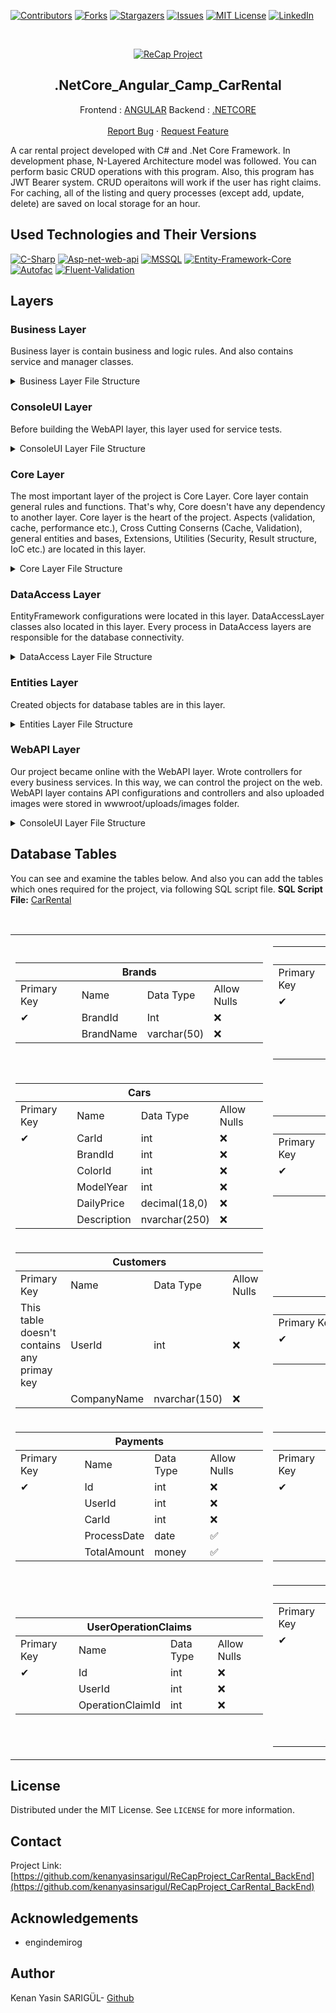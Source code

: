 [![Contributors][contributors-shield]][contributors-url]
[![Forks][forks-shield]][forks-url]
[![Stargazers][stars-shield]][stars-url]
[![Issues][issues-shield]][issues-url]
[![MIT License][license-shield]][license-url]
[![LinkedIn][linkedin-shield]][linkedin-url]

<br />
<p align="center">
  <a href="https://github.com/kenanyasinsarigul/ReCapProject_CarRental_BackEnd">
    <img src="https://user-images.githubusercontent.com/51781007/113292546-54adf580-92fd-11eb-8944-b23a33b570cf.png" alt="ReCap Project">
  </a>
  <h2 align="center">.NetCore_Angular_Camp_CarRental</h2>
  <p align="center">
    Frontend : <a href="https://github.com/kenanyasinsarigul/.NetCore_Angular_Camp_CarRental/tree/main/Frontend">ANGULAR</a>
    Backend : <a href="https://github.com/kenanyasinsarigul/.NetCore_Angular_Camp_CarRental/tree/main/Backend">.NETCORE</a>
    <br />
    <br />
    <a href="https://github.com/kenanyasinsarigul/.NetCore_Angular_Camp_CarRental/issues">Report Bug</a>
    ·
    <a href="https://github.com/kenanyasinsarigul/.NetCore_Angular_Camp_CarRental/issues">Request Feature</a>
  </p>
</p>


A car rental project developed with C# and .Net Core Framework. In development phase, N-Layered Architecture model was followed.
You can perform basic CRUD operations with this program. Also, this program has JWT Bearer system. 
CRUD operaitons will work if the user has right claims. For caching, all of the listing and query processes (except add, update, delete) are 
saved on local storage for an hour.

## Used Technologies and Their Versions
[![C-Sharp](https://img.shields.io/badge/C%23-239120?style=for-the-badge&logo=c-sharp&logoColor=white)](https://docs.microsoft.com/en-us/dotnet/csharp/)
[![Asp-net-web-api](https://img.shields.io/badge/ASP.NET%20Web%20API-5C2D91?style=for-the-badge&logo=.net&logoColor=white)](https://dotnet.microsoft.com/apps/aspnet)
[![MSSQL](https://img.shields.io/badge/MSSQL-004880?style=for-the-badge&logo=microsoft-sql-server&logoColor=white)](https://www.microsoft.com/en-us/sql-server/sql-server-2019?rtc=2)
[![Entity-Framework-Core](https://img.shields.io/badge/EntityFramework%20Core-v3.1.1-informational?style=for-the-badge&logo=nuget)](https://docs.microsoft.com/en-us/ef/)
[![Autofac](https://img.shields.io/badge/Autofac-v6.1-informational?style=for-the-badge&logo=nuget)](https://autofac.org/)
[![Fluent-Validation](https://img.shields.io/badge/FluentValidation-v9.5.1-informational?style=for-the-badge&logo=nuget&labelColor=orange)](https://fluentvalidation.net/)

## Layers
### Business Layer
Business layer is contain business and logic rules. And also contains service and manager classes.

<details>
  <summary>Business Layer File Structure</summary>      
    <br> 
    
        Business
          |-- Abstract
          |   |-- IAuthService.cs
          |   |-- IBrandService.cs
          |   |-- ICarImageService.cs
          |   |-- ICarService.cs
          |   |-- IColorService.cs
          |   |-- ICustomerService.cs
          |   |-- IPaymentService.cs
          |   |-- IRentalService.cs
          |   |-- IUserService.cs
          |-- Business.csproj
          |-- BusinessAspects
          |   |-- Autofac
          |   |   |-- SecuredOperation.cs
          |-- Concrete
          |   |-- AuthManager.cs
          |   |-- BrandManager.cs
          |   |-- CarImageManager.cs
          |   |-- CarManager.cs
          |   |-- ColorManager.cs
          |   |-- CustomerManager.cs
          |   |-- PaymentManager.cs
          |   |-- RentalManager.cs
          |   |-- UserManager.cs
          |-- Constants
          |   |-- Messages.cs
          |-- DependencyResolvers
          |   |-- Autofac
          |   |   |-- AutofacBusinessModule.cs
          |-- ValidationRules
          |   |-- FluentValidation
          |   |   |-- BrandValidator.cs
          |   |   |-- CarImageValidator.cs
          |   |   |-- CarValidator.cs
          |   |   |-- ColorValidator.cs
          |   |   |-- CustomerValidator.cs
          |   |   |-- RentalValidator.cs
          |   |   |-- UserValidator.cs
</details>

### ConsoleUI Layer
Before building the WebAPI layer, this layer used for service tests.

<details>
  <summary>ConsoleUI Layer File Structure</summary>      
  <br>
  
        ConsoleUI
           |   |-- ConsoleUI.csproj
           |   |-- Program.cs
</details>

### Core Layer
The most important layer of the project is Core Layer. Core layer contain general rules and functions. That's why, Core doesn't have any dependency to another layer. Core layer is the heart of the project. Aspects (validation, cache, performance etc.), Cross Cutting Conserns (Cache, Validation), general entities and bases, Extensions, Utilities (Security, Result structure, IoC etc.) are located in this layer.

<details>
  <summary>Core Layer File Structure</summary>      
  <br>
  
        Core
           |   |-- Aspects
           |   |   |-- Autofac
           |   |   |   |-- Caching
           |   |   |   |   |-- CacheAspect.cs
           |   |   |   |   |-- CacheRemoveAspects.cs
           |   |   |   |-- Performance
           |   |   |   |   |-- PerformanceAspect.cs
           |   |   |   |-- Transaction
           |   |   |   |   |-- TransactionScopeAspect.cs
           |   |   |   |-- Validation
           |   |   |   |   |-- ValidationAspect.cs
           |   |-- Core.csproj
           |   |-- CrossCuttingConcerns
           |   |   |-- Caching
           |   |   |   |-- ICacheManager.cs
           |   |   |   |-- Microsoft
           |   |   |   |   |-- MemoryCacheManager.cs
           |   |   |-- Validation
           |   |   |   |-- FluentValidation
           |   |   |   |   |-- ValidationTool.cs
           |   |-- DataAccess
           |   |   |-- EntityFramework
           |   |   |   |-- EfEntityRepositoryBase.cs
           |   |   |-- IEntityRepository.cs
           |   |-- DependencyResolvers
           |   |   |-- CoreModule.cs
           |   |-- Entities
           |   |   |-- Concrete
           |   |   |   |-- OperationClaim.cs
           |   |   |   |-- OperationClaimDto.cs
           |   |   |   |-- User.cs
           |   |   |   |-- UserOperationClaim.cs
           |   |   |-- IDto.cs
           |   |   |-- IEntity.cs
           |   |-- Extensions
           |   |   |-- ClaimExtensions.cs
           |   |   |-- ClaimsPrincipalExtensions.cs
           |   |   |-- ErrorDetails.cs
           |   |   |-- ExceptionMiddleware.cs
           |   |   |-- ExceptionMiddlewareExtensions.cs
           |   |   |-- ServiceCollectionExtensions.cs
           |   |-- Utilities
           |   |   |-- Business
           |   |   |   |-- BusinessRules.cs
           |   |   |-- FileSystems
           |   |   |   |-- FileOperationManager.cs
           |   |   |-- Interceptors
           |   |   |   |-- AspectInterceptorSelector.cs
           |   |   |   |-- MethodInterception.cs
           |   |   |   |-- MethodInterceptionBaseAttribute.cs
           |   |   |-- IoC
           |   |   |   |-- ICoreModule.cs
           |   |   |   |-- ServiceTool.cs
           |   |   |-- Results
           |   |   |   |-- DataResult.cs
           |   |   |   |-- ErrorDataResult.cs
           |   |   |   |-- ErrorResult.cs
           |   |   |   |-- IDataResult.cs
           |   |   |   |-- IResult.cs
           |   |   |   |-- Result.cs
           |   |   |   |-- SuccessDataResult.cs
           |   |   |   |-- SuccessResult.cs
           |   |   |-- Security
           |   |   |   |-- Encryption
           |   |   |   |   |-- SecurityKeyHelper.cs
           |   |   |   |   |-- SigningCredentialsHelper.cs
           |   |   |   |-- Hashing
           |   |   |   |   |-- HashingHelper.cs
           |   |   |   |-- JWT
           |   |   |   |   |-- AccessToken.cs
           |   |   |   |   |-- ITokenHelper.cs
           |   |   |   |   |-- JwtHelper.cs
           |   |   |   |   |-- TokenOptions.cs


</details>

### DataAccess Layer
EntityFramework configurations were located in this layer. DataAccessLayer classes also located in this layer. Every process in DataAccess layers are responsible for the database connectivity.
<details>
  <summary>DataAccess Layer File Structure</summary>      
  <br>
  
         DataAccess
           |   |-- Abstract
           |   |   |-- IBrandDal.cs
           |   |   |-- ICarDal.cs
           |   |   |-- ICarImageDal.cs
           |   |   |-- IColorDal.cs
           |   |   |-- ICustomerDal.cs
           |   |   |-- IPaymentDal.cs
           |   |   |-- IRentalDal.cs
           |   |   |-- IUserDal.cs
           |   |-- Concrete
           |   |   |-- EntityFramework
           |   |   |   |-- Context
           |   |   |   |   |-- ReCapProjectContext.cs
           |   |   |   |-- EfBrandDal.cs
           |   |   |   |-- EfCarDal.cs
           |   |   |   |-- EfCarImageDal.cs
           |   |   |   |-- EfColorDal.cs
           |   |   |   |-- EfCustomerDal.cs
           |   |   |   |-- EfPaymentDal.cs
           |   |   |   |-- EfRentalDal.cs
           |   |   |   |-- EfUserDal.cs
           |   |-- DataAccess.csproj

</details>

### Entities Layer
Created objects for database tables are in this layer.

<details>
  <summary>Entities Layer File Structure</summary>      
  <br>
  
         Entities
           |   |-- Concrete
           |   |   |-- Brand.cs
           |   |   |-- Car.cs
           |   |   |-- CarImage.cs
           |   |   |-- Color.cs
           |   |   |-- Customer.cs
           |   |   |-- Payment.cs
           |   |   |-- Rental.cs
           |   |-- DTOs
           |   |   |-- CarDetailDto.cs
           |   |   |-- CustomerDetailDto.cs
           |   |   |-- PaymentDto.cs
           |   |   |-- RentalDetailDto.cs
           |   |   |-- UserForLoginDto.cs
           |   |   |-- UserForRegisterDto.cs
           |   |-- Entities.csproj
</details>

### WebAPI Layer
Our project became online with the WebAPI layer. Wrote controllers for every business services. In this way, we can control the project on the web. WebAPI layer contains API configurations and controllers and also uploaded images were stored in wwwroot/uploads/images folder.

<details>
  <summary>ConsoleUI Layer File Structure</summary>      
  <br>
  
         WebAPI
           |   |-- Controllers
           |   |   |-- AuthController.cs
           |   |   |-- BrandsController.cs
           |   |   |-- CarImagesController.cs
           |   |   |-- CarsController.cs
           |   |   |-- ColorsController.cs
           |   |   |-- CustomersController.cs
           |   |   |-- PaymentsController.cs
           |   |   |-- RentalsController.cs
           |   |   |-- UsersController.cs
           |   |-- Program.cs
           |   |-- Properties
           |   |   |-- launchSettings.json
           |   |-- Startup.cs
           |   |-- WebAPI.csproj
           |   |-- appsettings.Development.json
           |   |-- appsettings.json
           |   |-- wwwroot
           |   |   |-- uploads
           |   |   |   |-- images
</details>

## Database Tables
You can see and examine the tables below.
And also you can add the tables which ones required for the project, via following SQL script file.
<b>SQL Script File:</b> <a href="https://github.com/kenanyasinsarigul/ReCapProject_CarRental_BackEnd/blob/master/ReCapProject_CarRental.sln">CarRental</a>
<table>
<tbody>
    </br>
  <tr>
    <td>
        <table>
            <thead>
              <tr>
                <th class="tg-baqh" colspan="4"><span style="font-weight:bold">Brands</span></th>
              </tr>
            </thead>
            <tbody>
              <tr>
                <td>Primary Key</td>
                <td>Name</td>
                <td>Data Type</td>
                <td>Allow Nulls</td>
              </tr>
              <tr>
                <td class="tg-0lax">✔</td>
                <td class="tg-0pky">BrandId</td>
                <td class="tg-0pky">Int</td>
                <td class="tg-0lax">❌</td>
              </tr>
              <tr>
                <td class="tg-0lax"></td>
                <td class="tg-0pky">BrandName</td>
                <td class="tg-0pky">varchar(50)</td>
                <td class="tg-0lax">❌</td>
              </tr>
            </tbody>
         </table>
    </td>
    <td>
       <table>
        <thead>
          <tr>
            <th class="tg-baqh" colspan="4"><span style="font-weight:bold">CarImages</span></th>
          </tr>
        </thead>
        <tbody>
          <tr>
            <td class="tg-1wig">Primary Key</td>
            <td class="tg-fymr">Name</td>
            <td class="tg-fymr">Data Type</td>
            <td class="tg-1wig">Allow Nulls</td>
          </tr>
          <tr>
            <td class="tg-0lax">✔</td>
            <td class="tg-0pky">Id</td>
            <td class="tg-0pky">Int</td>
            <td class="tg-0lax">❌</td>
          </tr>
          <tr>
            <td class="tg-0lax"></td>
            <td class="tg-0pky">CarId</td>
            <td class="tg-0pky">Int</td>
            <td class="tg-0lax">❌</td>
          </tr>
          <tr>
            <td class="tg-0lax"></td>
            <td class="tg-0lax">ImagePath</td>
            <td class="tg-0lax">varchar(MAX)</td>
            <td class="tg-0lax">✅</td>
          </tr>
          <tr>
            <td class="tg-0lax"></td>
            <td class="tg-0lax">Date</td>
            <td class="tg-0lax">datetime</td>
            <td class="tg-0lax">❌</td>
          </tr>
        </tbody>
       </table>
    </td>
  </tr>
  <tr>
    <td>
        <table>
            <thead>
              <tr>
                <th class="tg-baqh" colspan="4"><span style="font-weight:bold">Cars</span></th>
              </tr>
            </thead>
            <tbody>
              <tr>
                <td class="tg-1wig">Primary Key</td>
                <td class="tg-fymr">Name</td>
                <td class="tg-fymr">Data Type</td>
                <td class="tg-1wig">Allow Nulls</td>
              </tr>
              <tr>
                <td class="tg-0lax">✔</td>
                <td class="tg-0pky">CarId</td>
                <td class="tg-0pky">int</td>
                <td class="tg-0lax">❌</td>
              </tr>
              <tr>
                <td class="tg-0lax"></td>
                <td class="tg-0pky">BrandId</td>
                <td class="tg-0pky">int</td>
                <td class="tg-0lax">❌</td>
              </tr>
              <tr>
                <td class="tg-0lax"></td>
                <td class="tg-0lax">ColorId</td>
                <td class="tg-0lax">int</td>
                <td class="tg-0lax">❌</td>
              </tr>
              <tr>
                <td class="tg-0lax"></td>
                <td class="tg-0lax">ModelYear</td>
                <td class="tg-0lax">int</td>
                <td class="tg-0lax">❌</td>
              </tr>
              <tr>
                <td class="tg-0lax"></td>
                <td class="tg-0lax">DailyPrice</td>
                <td class="tg-0lax">decimal(18,0)</td>
                <td class="tg-0lax">❌</td>
              </tr>
              <tr>
                <td class="tg-0lax"></td>
                <td class="tg-0lax">Description</td>
                <td class="tg-0lax">nvarchar(250)</td>
                <td class="tg-0lax">❌</td>
              </tr>
            </tbody>
         </table>
    </td>
    <td>
    <table>
        <thead>
          <tr>
            <th colspan="4">Colors</th>
          </tr>
        </thead>
        <tbody>
          <tr>
            <td>Primary Key</td>
            <td>Name</td>
            <td>Data Type</td>
            <td>Allow Nulls</td>
          </tr>
          <tr>
            <td>✔</td>
            <td>ColorId</td>
            <td>int</td>
            <td>❌</td>
          </tr>
          <tr>
            <td></td>
            <td>ColorName</td>
            <td>varchar(50)</td>
            <td>❌</td>
          </tr>
        </tbody>
     </table>
    </td>
  </tr>
  <tr>
    <td>
        <table>
            <thead>
              <tr>
                <th colspan="4">Customers</th>
              </tr>
            </thead>
            <tbody>
              <tr>
                <td>Primary Key</td>
                <td>Name</td>
                <td>Data Type</td>
                <td>Allow Nulls</td>
              </tr>
              <tr>
                <td>This table doesn't<br>contains any primay<br>key</td>
                <td>UserId</td>
                <td>int</td>
                <td>❌</td>
              </tr>
              <tr>
                <td></td>
                <td>CompanyName</td>
                <td>nvarchar(150)</td>
                <td>❌</td>
              </tr>
            </tbody>
        </table>
    </td>
    <td>
        <table>
            <thead>
              <tr>
                <th colspan="4">OperationsClaims</th>
              </tr>
            </thead>
            <tbody>
              <tr>
                <td>Primary Key</td>
                <td>Name</td>
                <td>Data Type</td>
                <td>Allow Nulls</td>
              </tr>
              <tr>
                <td>✔</td>
                <td>Id</td>
                <td>int</td>
                <td>❌</td>
              </tr>
              <tr>
                <td></td>
                <td>Name</td>
                <td>varchar(150)</td>
                <td>❌</td>
              </tr>
            </tbody>
         </table>
    </td>
  </tr>
  <tr>
    <td>
        <table>
            <thead>
              <tr>
                <th colspan="4">Payments</th>
              </tr>
            </thead>
            <tbody>
              <tr>
                <td>Primary Key</td>
                <td>Name</td>
                <td>Data Type</td>
                <td>Allow Nulls</td>
              </tr>
              <tr>
                <td>✔</td>
                <td>Id</td>
                <td>int</td>
                <td>❌</td>
              </tr>
              <tr>
                <td></td>
                <td>UserId</td>
                <td>int</td>
                <td>❌</td>
              </tr>
              <tr>
                <td></td>
                <td>CarId</td>
                <td>int</td>
                <td>❌</td>
              </tr>
              <tr>
                <td></td>
                <td>ProcessDate</td>
                <td>date</td>
                <td>✅</td>
              </tr>
              <tr>
                <td></td>
                <td>TotalAmount</td>
                <td>money</td>
                <td>✅</td>
              </tr>
            </tbody>
        </table>
    </td>
    <td>
        <table>
            <thead>
              <tr>
                <th colspan="4">Rentals</th>
              </tr>
            </thead>
            <tbody>
              <tr>
                <td>Primary Key</td>
                <td>Name</td>
                <td>Data Type</td>
                <td>Allow Nulls</td>
              </tr>
              <tr>
                <td>✔</td>
                <td>Id</td>
                <td>int</td>
                <td>❌</td>
              </tr>
              <tr>
                <td></td>
                <td>CarId</td>
                <td>int</td>
                <td>❌</td>
              </tr>
              <tr>
                <td></td>
                <td>CustomerId</td>
                <td>int</td>
                <td>❌</td>
              </tr>
              <tr>
                <td></td>
                <td>RentDate</td>
                <td>datetime</td>
                <td>❌</td>
              </tr>
              <tr>
                <td></td>
                <td>ReturnDate</td>
                <td>datetime</td>
                <td>✅</td>
              </tr>
            </tbody>
        </table>
    </td>
  </tr>
  <tr>
    <td>
        <table>
            <thead>
              <tr>
                <th colspan="4">UserOperationClaims</th>
              </tr>
            </thead>
            <tbody>
              <tr>
                <td>Primary Key</td>
                <td>Name</td>
                <td>Data Type</td>
                <td>Allow Nulls</td>
              </tr>
              <tr>
                <td>✔</td>
                <td>Id</td>
                <td>int</td>
                <td>❌</td>
              </tr>
              <tr>
                <td></td>
                <td>UserId</td>
                <td>int</td>
                <td>❌</td>
              </tr>
              <tr>
                <td></td>
                <td>OperationClaimId</td>
                <td>int</td>
                <td>❌</td>
              </tr>
            </tbody>
         </table>
    </td>
    <td>
        <table>
            <thead>
              <tr>
                <th colspan="4">Users</th>
              </tr>
            </thead>
            <tbody>
              <tr>
                <td>Primary Key</td>
                <td>Name</td>
                <td>Data Type</td>
                <td>Allow Nulls</td>
              </tr>
              <tr>
                <td>✔</td>
                <td>Id</td>
                <td>int</td>
                <td>❌</td>
              </tr>
              <tr>
                <td></td>
                <td>FirstName</td>
                <td>varchar(50)</td>
                <td>❌</td>
              </tr>
              <tr>
                <td></td>
                <td>LastName</td>
                <td>varchar(50)</td>
                <td>❌</td>
              </tr>
              <tr>
                <td></td>
                <td>Email</td>
                <td>varchar(150)</td>
                <td>❌</td>
              </tr>
              <tr>
                <td></td>
                <td>PasswordHash</td>
                <td>varbinary(500)</td>
                <td>❌</td>
              </tr>
              <tr>
                <td></td>
                <td>PasswordSalt</td>
                <td>varbinary(500)</td>
                <td>❌</td>
              </tr>
              <tr>
                <td></td>
                <td>Status</td>
                <td>bit</td>
                <td>❌</td>
              </tr>
            </tbody>
         </table>
    </td>
  </tr>
</tbody>
</table>

## License

Distributed under the MIT License. See `LICENSE` for more information.

## Contact

Project Link: [https://github.com/kenanyasinsarigul/ReCapProject_CarRental_BackEnd](https://github.com/kenanyasinsarigul/ReCapProject_CarRental_BackEnd)

## Acknowledgements

- engindemirog

## Author
Kenan Yasin SARIGÜL- <a href="https://github.com/kenanyasinsarigul/">Github</a>


[contributors-shield]: https://img.shields.io/github/contributors/kenanyasinsarigul/ReCapProject_CarRental_BackEnd.svg?style=for-the-badge
[contributors-url]: https://github.com/kenanyasinsarigul/ReCapProject_CarRental_BackEnd/graphs/contributors
[forks-shield]: https://img.shields.io/github/forks/kenanyasinsarigul/ReCapProject_CarRental_BackEnd.svg?style=for-the-badge
[forks-url]: https://github.com/kenanyasinsarigul/ReCapProject_CarRental_BackEnd/network/members
[stars-shield]: https://img.shields.io/github/stars/kenanyasinsarigul/ReCapProject_CarRental_BackEnd.svg?style=for-the-badge
[stars-url]: https://github.com/kenanyasinsarigul/ReCapProject_CarRental_BackEnd/stargazers
[issues-shield]: https://img.shields.io/github/issues/kenanyasinsarigul/ReCapProject_CarRental_BackEnd.svg?style=for-the-badge
[issues-url]: https://github.com/kenanyasinsarigul/ReCapProject_CarRental_BackEnd/issues
[license-shield]: https://img.shields.io/github/license/kenanyasinsarigul/ReCapProject_CarRental_BackEnd.svg?style=for-the-badge
[license-url]: https://github.com/kenanyasinsarigul/ReCapProject_CarRental_BackEnd/blob/master/LICENSE.txt
[linkedin-shield]: https://img.shields.io/badge/-LinkedIn-black.svg?style=for-the-badge&logo=linkedin&colorB=555
[linkedin-url]: https://www.linkedin.com/in/kenan-yasin-sar%C4%B1g%C3%BCl-155379188/


